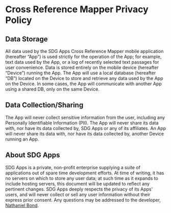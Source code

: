 # Cross Reference Mapper Privacy Policy

## Data Storage

All data used by the SDG Apps Cross Reference Mapper mobile application (hereafter “App”) is used strictly for the operation of the App; for example, text data used by the App, or a log of recently selected text passages for user convenience.  Data is stored entirely on the mobile device (hereafter “Device”) running the App.  The App will use a local database (hereafter “DB”) located on the Device to store and retrieve any data used by the App on the Device.  In some cases, the App will communicate with another App using a shared DB, only on the same Device.

## Data Collection/Sharing

The App will never collect sensitive information from the user, including any Personally Identifiable Information (PII).  The App will never share its data with, nor have its data collected by, SDG Apps or any of its affiliates.  An App will never share its data with, nor have its data collected by, another Device running an App.

## About SDG Apps

SDG Apps is a private, non-profit enterprise supplying a suite of applications out of spare time development efforts.  At time of writing, it has no servers on which to store any user data; at such time as it expands to include hosting servers, this document will be updated to reflect any pertinent changes.  SDG Apps deeply respects the privacy of its Apps’ users, and will never collect or sell any user information without their express prior consent.  Any questions may be addressed to the developer, [Nathaniel Bond](mailto:nabond251@gmail.com).

